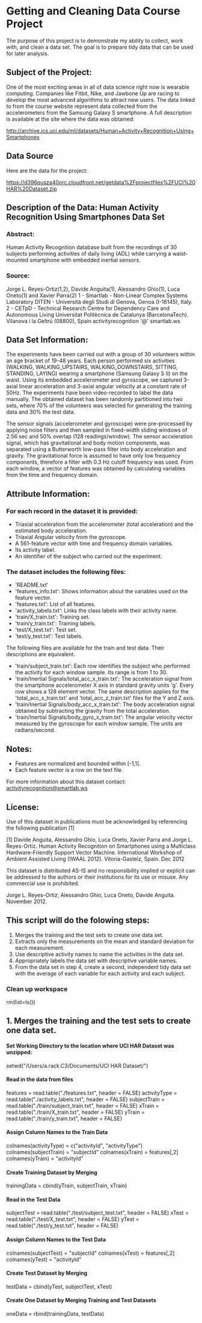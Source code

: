 # Getting and Cleaning Data Course Project

The purpose of this project is to demonstrate my ability to collect, work with, and clean a data set. The goal is to prepare tidy data that can be used for later analysis.

## Subject of the Project:
One of the most exciting areas in all of data science right now is wearable computing. Companies like Fitbit, Nike, and Jawbone Up are racing to develop the most advanced algorithms to attract new users. The data linked to from the course website represent data collected from the accelerometers from the Samsung Galaxy S smartphone.
 A full description is available at the site where the data was obtained:

http://archive.ics.uci.edu/ml/datasets/Human+Activity+Recognition+Using+Smartphones

## Data Source
Here are the data for the project:

https://d396qusza40orc.cloudfront.net/getdata%2Fprojectfiles%2FUCI%20HAR%20Dataset.zip

## Description of the Data: Human Activity Recognition Using Smartphones Data Set
### Abstract: 
Human Activity Recognition database built from the recordings of 30 subjects performing activities of daily living (ADL) while carrying a waist-mounted smartphone with embedded inertial sensors.
### Source:
Jorge L. Reyes-Ortiz(1,2), Davide Anguita(1), Alessandro Ghio(1), Luca Oneto(1) and Xavier Parra(2)
1 - Smartlab - Non-Linear Complex Systems Laboratory
DITEN - Università degli Studi di Genova, Genoa (I-16145), Italy. 
2 - CETpD - Technical Research Centre for Dependency Care and Autonomous Living
Universitat Politècnica de Catalunya (BarcelonaTech). Vilanova i la Geltrú (08800), Spain
activityrecognition '@' smartlab.ws

## Data Set Information:

The experiments have been carried out with a group of 30 volunteers within an age bracket of 19-48 years. Each person performed six activities (WALKING, WALKING_UPSTAIRS, WALKING_DOWNSTAIRS, SITTING, STANDING, LAYING) wearing a smartphone (Samsung Galaxy S II) on the waist. Using its embedded accelerometer and gyroscope, we captured 3-axial linear acceleration and 3-axial angular velocity at a constant rate of 50Hz. The experiments have been video-recorded to label the data manually. The obtained dataset has been randomly partitioned into two sets, where 70% of the volunteers was selected for generating the training data and 30% the test data. 

The sensor signals (accelerometer and gyroscope) were pre-processed by applying noise filters and then sampled in fixed-width sliding windows of 2.56 sec and 50% overlap (128 readings/window). The sensor acceleration signal, which has gravitational and body motion components, was separated using a Butterworth low-pass filter into body acceleration and gravity. The gravitational force is assumed to have only low frequency components, therefore a filter with 0.3 Hz cutoff frequency was used. From each window, a vector of features was obtained by calculating variables from the time and frequency domain.

## Attribute Information:

### For each record in the dataset it is provided: 
- Triaxial acceleration from the accelerometer (total acceleration) and the estimated body acceleration. 
- Triaxial Angular velocity from the gyroscope. 
- A 561-feature vector with time and frequency domain variables. 
- Its activity label. 
- An identifier of the subject who carried out the experiment.

### The dataset includes the following files:
- 'README.txt'
- 'features_info.txt': Shows information about the variables used on the feature vector.
- 'features.txt': List of all features.
- 'activity_labels.txt': Links the class labels with their activity name.
- 'train/X_train.txt': Training set.
- 'train/y_train.txt': Training labels.
- 'test/X_test.txt': Test set.
- 'test/y_test.txt': Test labels.

The following files are available for the train and test data. Their descriptions are equivalent. 
- 'train/subject_train.txt': Each row identifies the subject who performed the activity for each window sample. Its range is from 1 to 30. 
- 'train/Inertial Signals/total_acc_x_train.txt': The acceleration signal from the smartphone accelerometer X axis in standard gravity units 'g'. Every row shows a 128 element vector. The same description applies for the 'total_acc_x_train.txt' and 'total_acc_z_train.txt' files for the Y and Z axis. 
- 'train/Inertial Signals/body_acc_x_train.txt': The body acceleration signal obtained by subtracting the gravity from the total acceleration. 
- 'train/Inertial Signals/body_gyro_x_train.txt': The angular velocity vector measured by the gyroscope for each window sample. The units are radians/second. 

## Notes: 

- Features are normalized and bounded within [-1,1].
- Each feature vector is a row on the text file.

For more information about this dataset contact: activityrecognition@smartlab.ws

## License:

Use of this dataset in publications must be acknowledged by referencing the following publication [1] 

[1] Davide Anguita, Alessandro Ghio, Luca Oneto, Xavier Parra and Jorge L. Reyes-Ortiz. Human Activity Recognition on Smartphones using a Multiclass Hardware-Friendly Support Vector Machine. International Workshop of Ambient Assisted Living (IWAAL 2012). Vitoria-Gasteiz, Spain. Dec 2012

This dataset is distributed AS-IS and no responsibility implied or explicit can be addressed to the authors or their institutions for its use or misuse. Any commercial use is prohibited.

Jorge L. Reyes-Ortiz, Alessandro Ghio, Luca Oneto, Davide Anguita. November 2012.

## This script will do the folowing steps:
1. Merges the training and the test sets to create one data set.
2. Extracts only the measurements on the mean and standard deviation for each measurement.
3. Use descriptive activity names to name the activities in the data set.
4. Appropriately labels the data set with descriptive variable names.
5. From the data set in step 4, create a second, independent tidy data set 
   with the average of each variable for each activity and each subject.

### Clean up workspace
rm(list=ls())

## 1. Merges the training and the test sets to create one data set.

#### Set Working Directory to the location where UCI HAR Dataset was unzipped:
 setwd("/Users/a.rack.C3/Documents/UCI HAR Dataset/")

#### Read in the data from files
 features = read.table("./features.txt", header = FALSE)
 activityType = read.table("./activity_labels.txt", header = FALSE)
 subjectTrain = read.table("./train/subject_train.txt", header = FALSE)
 xTrain = read.table("./train/X_train.txt", header = FALSE)
 yTrain = read.table("./train/y_train.txt", header = FALSE)

#### Assign Column Names to the Train Data
 colnames(activityType) = c("activityId", "activityType")
 colnames(subjectTrain) = "subjectId"
 colnames(xTrain) = features[,2]
 colnames(yTrain) = "activityId"

#### Create Training Dataset by Merging
 trainingData = cbind(yTrain, subjectTrain, xTrain)

#### Read in the Test Data
 subjectTest = read.table("./test/subject_test.txt", header = FALSE)
 xTest = read.table("./test/X_test.txt", header = FALSE)
 yTest = read.table("./test/y_test.txt", header = FALSE)

#### Assign Column Names to the Test Data
 colnames(subjectTest) = "subjectId"
 colnames(xTest) = features[,2]
 colnames(yTest) = "activityId"

#### Create Test Dataset by Merging
 testData = cbind(yTest, subjectTest, xTest)

#### Create One Dataset by Merging Training and Test Datasets
 oneData = rbind(trainingData, testData)









